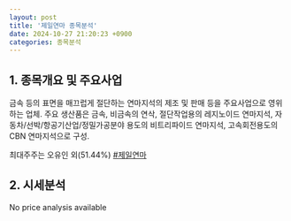 ```yaml
---
layout: post
title: '제일연마 종목분석'
date: 2024-10-27 21:20:23 +0900
categories: 종목분석
---
```


## 1. 종목개요 및 주요사업

금속 등의 표면을 매끄럽게 절단하는 연마지석의 제조 및 판매 등을 주요사업으로 영위하는 업체. 주요 생산품은 금속, 비금속의 연삭, 절단작업용의 레지노이드 연마지석, 자동차/선박/항공기산업/정밀가공분야 용도의 비트리파이드 연마지석, 고속회전용도의 CBN 연마지석으로 구성.

최대주주는 오유인 외(51.44%)
[#제일연마](#)

## 2. 시세분석

No price analysis available
